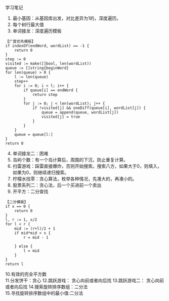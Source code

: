 学习笔记
1. 最小基因：从基因库出发，对比差异为1的，深度遍历。
2. 每个树行最大值
3. 单词接龙：深度遍历模板
````
【广度优先模板】
if indexOf(endWord, wordList) == -1 {
    return 0
}
step := 0
visited := make([]bool, len(wordList))
queue := []string{beginWord}
for len(queue) > 0 {
    l := len(queue)
    step++
    for i := 0; i < l; i++ {
        if queue[i] == endWord {
            return step
        }
        for j := 0; j < len(wordList); j++ {
            if !visited[j] && oneDiff(queue[i], wordList[j]) {
                queue = append(queue, wordList[j])
                visited[j] = true
            }
        }
    }
    queue = queue[l:]
}
return 0
````
4. 单词接龙二：困难
5. 岛屿个数：有一个岛计算后，周围的下沉，防止重复计算。
6. 扫雷游戏：踩雷直接爆炸，否则开始搜索。搜索八方，如果大于0，则填入，如果为0，则继续递归搜索。
7. 柠檬水找零：贪心算法，枚举各种情况，先凑大的，再凑小的。
8. 股票系列二：贪心法，后一个买进前一个卖出 
9. 开平方：二分查找
```
【二分模板】
if x == 0 {
    return 0
}
l, r := 1, x/2
for l < r {
    mid := (r+l)/2 + 1
    if mid*mid > x {
        r = mid - 1

    } else {
        l = mid
    }
}
return l
```
10.有效的完全平方数    
11.分发饼干：贪心
12.跳跃游戏： 贪心向前或者向后找
13.跳跃游戏二： 贪心向前或者向后找
14.搜索旋转排序数组：二分法  
15.寻找旋转排序数组中的最小值:二分法
